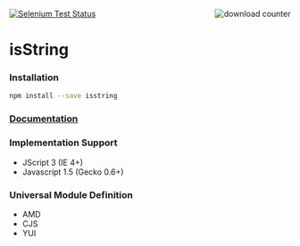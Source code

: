 [![Selenium Test Status](https://saucelabs.com/browser-matrix/isString.svg)](https://saucelabs.com/u/isString)
<a href="http://www.npm-stats.com/~packages/isstring">
  <img align="right" alt="download counter" src="https://img.shields.io/npm/dm/isstring.svg" />
</a>

# isString

### Installation
```sh
npm install --save isstring
```

### [Documentation](http://isstring.surge.sh/)

### Implementation Support
- JScript 3 (IE 4+)
- Javascript 1.5 (Gecko 0.6+)

### Universal Module Definition
- AMD
- CJS
- YUI